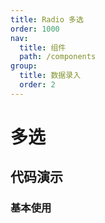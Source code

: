 ```yaml
---
title: Radio 多选
order: 1000
nav:
  title: 组件
  path: /components
group:
  title: 数据录入
  order: 2
---
```


# 多选

## 代码演示

### 基本使用

<code src="./demo/base.tsx"></code>
